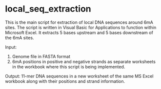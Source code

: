 # local_seq_extraction

This is the main script for extraction of local DNA sequences around 6mA sites. The script is written in Visual Basic for Applications to function within Microsoft Excel. It extracts 5 bases upstream and 5 bases downstream of the 6mA sites. 

Input: 
1) Genome file in FASTA format 
2) 6mA positions in positive and negative strands as separate worksheets in the workbook where this script is being implemented. 

Output: 11-mer DNA sequences in a new worksheet of the same MS Excel workbook along with their positions and strand information.
